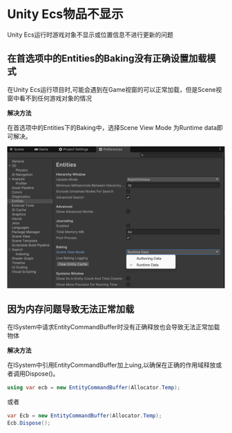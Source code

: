 # Unity Ecs物品不显示

Unity Ecs运行时游戏对象不显示或位置信息不进行更新的问题

## 在首选项中的Entities的Baking没有正确设置加载模式

在Unity Ecs运行项目时,可能会遇到在Game视窗的可以正常加载，但是Scene视窗中看不到任何游戏对象的情况


**解决方法**

在首选项中的Entities下的Baking中，选择Scene View Mode 为Runtime data即可解决。

![图片描述](/image/Entities_Baker.png)


## 因为内存问题导致无法正常加载

在ISystem中请求EntityCommandBuffer时没有正确释放也会导致无法正常加载物体

**解决方法**

在ISystem中引用EntityCommandBuffer加上uing,以确保在正确的作用域释放或者调用Dispose()。

```csharp
using var ecb = new EntityCommandBuffer(Allocator.Temp);

```
或者
```csharp
var Ecb = new EntityCommandBuffer(Allocator.Temp);
Ecb.Dispose();
```